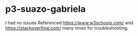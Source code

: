 # p3-suazo-gabriela
I had no issues
Referenced https://www.w3schools.com/ and https://stackoverflow.com/ many times for troubleshooting.
